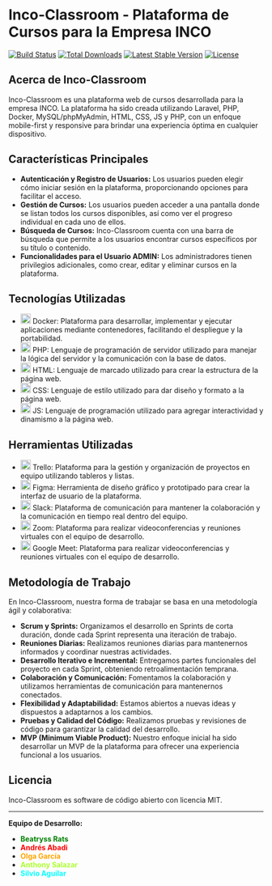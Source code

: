 # Inco-Classroom - Plataforma de Cursos para la Empresa INCO


[![Build Status](https://github.com/laravel/framework/actions/workflows/tests.yml/badge.svg)](https://github.com/laravel/framework/actions)
[![Total Downloads](https://img.shields.io/packagist/dt/laravel/framework)](https://packagist.org/packages/laravel/framework)
[![Latest Stable Version](https://img.shields.io/packagist/v/laravel/framework)](https://packagist.org/packages/laravel/framework)
[![License](https://img.shields.io/packagist/l/laravel/framework)](https://packagist.org/packages/laravel/framework)

## Acerca de Inco-Classroom

Inco-Classroom es una plataforma web de cursos desarrollada para la empresa INCO. La plataforma ha sido creada utilizando Laravel, PHP, Docker, MySQL/phpMyAdmin, HTML, CSS, JS y PHP, con un enfoque mobile-first y responsive para brindar una experiencia óptima en cualquier dispositivo.

## Características Principales

- **Autenticación y Registro de Usuarios:** Los usuarios pueden elegir cómo iniciar sesión en la plataforma, proporcionando opciones para facilitar el acceso.
- **Gestión de Cursos:** Los usuarios pueden acceder a una pantalla donde se listan todos los cursos disponibles, así como ver el progreso individual en cada uno de ellos.
- **Búsqueda de Cursos:** Inco-Classroom cuenta con una barra de búsqueda que permite a los usuarios encontrar cursos específicos por su título o contenido.
- **Funcionalidades para el Usuario ADMIN:** Los administradores tienen privilegios adicionales, como crear, editar y eliminar cursos en la plataforma.

## Tecnologías Utilizadas

- <img src="https://1000marcas.net/wp-content/uploads/2021/05/Docker-Logo-2.png" alt="Docker Logo" width="20"> Docker: Plataforma para desarrollar, implementar y ejecutar aplicaciones mediante contenedores, facilitando el despliegue y la portabilidad.
- <img src="https://chuidiang.org/images/f/f3/Logo_php.png" alt="PHP Logo" width="20"> PHP: Lenguaje de programación de servidor utilizado para manejar la lógica del servidor y la comunicación con la base de datos.
- <img src="https://upload.wikimedia.org/wikipedia/commons/6/61/HTML5_logo_and_wordmark.svg" alt="HTML Logo" width="20"> HTML: Lenguaje de marcado utilizado para crear la estructura de la página web.
- <img src="https://www.adaweb.es/wp-content/uploads/2019/09/css-logo-adaweb.png" alt="CSS Logo" width="20"> CSS: Lenguaje de estilo utilizado para dar diseño y formato a la página web.
- <img src="https://upload.wikimedia.org/wikipedia/commons/6/6a/JavaScript-logo.png" alt="JS Logo" width="20"> JS: Lenguaje de programación utilizado para agregar interactividad y dinamismo a la página web.

## Herramientas Utilizadas

- <img src="https://upload.wikimedia.org/wikipedia/commons/7/7a/Trello-logo-blue.svg" alt="Trello Logo" width="20"> Trello: Plataforma para la gestión y organización de proyectos en equipo utilizando tableros y listas.
- <img src="[https://cdn.worldvectorlogo.com/logos/figma-1.svg](https://cdn.worldvectorlogo.com/logos/figma-5.svg)" alt="Figma Logo" width="20"> Figma: Herramienta de diseño gráfico y prototipado para crear la interfaz de usuario de la plataforma.
- <img src="[https://cdn.worldvectorlogo.com/logos/slack-1.svg](https://1000marcas.net/wp-content/uploads/2021/07/Slack-logo.png)" alt="Slack Logo" width="20"> Slack: Plataforma de comunicación para mantener la colaboración y la comunicación en tiempo real dentro del equipo.
- <img src="https://cdn.worldvectorlogo.com/logos/zoom-3.svg" alt="Zoom Logo" width="20"> Zoom: Plataforma para realizar videoconferencias y reuniones virtuales con el equipo de desarrollo.
- <img src="https://cdn.worldvectorlogo.com/logos/google-meet-2020.svg" alt="Google Meet Logo" width="20"> Google Meet: Plataforma para realizar videoconferencias y reuniones virtuales con el equipo de desarrollo.

## Metodología de Trabajo

En Inco-Classroom, nuestra forma de trabajar se basa en una metodología ágil y colaborativa:

- **Scrum y Sprints:** Organizamos el desarrollo en Sprints de corta duración, donde cada Sprint representa una iteración de trabajo.
- **Reuniones Diarias:** Realizamos reuniones diarias para mantenernos informados y coordinar nuestras actividades.
- **Desarrollo Iterativo e Incremental:** Entregamos partes funcionales del proyecto en cada Sprint, obteniendo retroalimentación temprana.
- **Colaboración y Comunicación:** Fomentamos la colaboración y utilizamos herramientas de comunicación para mantenernos conectados.
- **Flexibilidad y Adaptabilidad:** Estamos abiertos a nuevas ideas y dispuestos a adaptarnos a los cambios.
- **Pruebas y Calidad del Código:** Realizamos pruebas y revisiones de código para garantizar la calidad del desarrollo.
- **MVP (Minimum Viable Product):** Nuestro enfoque inicial ha sido desarrollar un MVP de la plataforma para ofrecer una experiencia funcional a los usuarios.

## Licencia

Inco-Classroom es software de código abierto con licencia MIT.

---

**Equipo de Desarrollo:**

- <span style="color: green; font-weight: bold;">Beatryss Rats</span>
- <span style="color: red; font-weight: bold;">Andrés Abadi</span>
- <span style="color: orange; font-weight: bold;">Olga García</span>
- <span style="color: greenyellow; font-weight: bold;">Anthony Salazar</span>
- <span style="color: aqua; font-weight: bold;">Silvio Aguilar</span>
